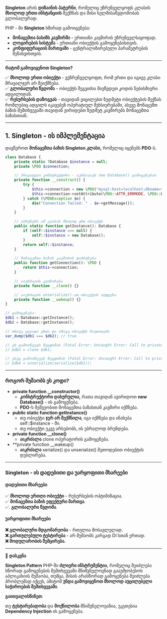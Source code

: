 **Singleton** არის **დიზაინის პატერნი**, რომელიც უზრუნველყოფს კლასის **მხოლოდ ერთი ინსტანციის** შექმნას და მისი ხელმისაწვდომობას გლობალურად.

PHP - ში **Singleton** ხშირად გამოიყენება:
- **მონაცემთა ბასიზს კავშირში** - ერთიანი კავშირის უზრუნველსაყოფად.
- **ლოგირების სისტემა** - ერთიანი ობიექტის გამოყენებისთვის.
- **კონფიფურაციის მართვაში** - ცენტრალიზირებული პარამეტრების შენახვისთვის.

---

**რატომ გამოვიყენოთ Singleton?**

✅ **მხოლოდ ერთი ობიექტი** - ვუზრუნველყოფთ, რომ ერთი და იგივე კლასი მრავალჯერ არ შეიქმნება.    
✅ **გლობალური წვდომა** - ობიექტს შეგვიძია მივწვდეთ კოდის ნებისმიერი ადგილიდან.    
✅ **რესურსების დაზოგვას** - თავიდან ვიცილებთ ზედმეტი ობიექტების შექნას რომლებიც ადგილს იკავებენ ოპერატიულ მეხსიერებაში, ასევე მონაცემთ ბაზის შემთხვევაში თავიდან ვირიდებთ ზედმეტ კავშირებს მონაცემთა ბაზასთიან.

---

## 1. Singleton - ის იმპლემენტაცია

დავწეროთ **მონაცემთა ბაზის Singleton კლასი,** რომელიც იყენებს **PDO**-ს.

```php
class Database {
    private static ?Database $instance = null;
    private \PDO $connection;

    // პრივატული კონსტრუქტორი - აკრძალავს new Database() გამოყენებას
    private function __construct() {
        try {
            $this->connection = new \PDO("mysql:host=localhost;dbname=testdb", "root", "");
            $this->connection->setAttribute(\PDO::ATTR_ERRMODE, \PDO::ERRMODE_EXCEPTION);
        } catch (\PDOException $e) {
            die("Connection failed: " . $e->getMessage());
        }
    }

    // აბრუნებს ამ კლასის მხოლოდ ერთ ობიექტს
    public static function getInstance(): Database {
        if (self::$instance === null) {
            self::$instance = new Database();
        }
        return self::$instance;
    }

    // მონაცემთა ბაზის კავშირის დაბრუნება
    public function getConnection(): \PDO {
        return $this->connection;
    }

    // აიკრძალოს კლონირება
    private function __clone() {}

    // აიკრძალოს unserialize()-ით ობიექტის აღდგენა
    private function __wakeup() {}
}

// გამოყენება:
$db1 = Database::getInstance();
$db2 = Database::getInstance();

// ორივე ცვლადი ერთი და იმავე ობიექტს მიუთითებს
var_dump($db1 === $db2); // true

// ეს გამოიწვევს შეცდომას (Fatal Error: Uncaught Error: Call to private Database::__clone())
// $db3 = clone $db1;

// ესეც გამოიწვევს შეცდომას (Fatal Error: Uncaught Error: Call to private Database::__wakeup())
// $db4 = unserialize(serialize($db1));
```

---

### როგორ მუშაობს ეს კოდი?

- **private function __constructor()**
	- **კონსტრუქტორი დახურულია,** რათა თავიდან ავირიდოთ **new Database()** - ის გამოყენება.
	- **PDO**-ს მეშვეობით მონაცემთა ბაზასთან კავშირი იქმნება.
-  **public static function getInstance()**
	- თუ ობიექტი **ჯერ არ შექმნილა**, იგი იქმნება და ინახება self::$instance - ში.
	- თუ ობიექტი უკვე არსებობს, ის უბრალოდ ბრუნდება.
- **private function __clone()**
	- **აიკრძალა** clone ოპერატორის გამოყენება.
- **private function __wakeup()
	- **აიკრძალა** serialize() და unserialize() მეთოდებით ობიექტის დუბლირება.

---

### Singleton - ის დადებითი და უარყოფითი მხარეები

#### დადებითი მხარეები

✅ **მხოლოდ ერთღი ობიექტი** - რესურსების ოპტიმიზაცია.    
✅ **მონაცემთა ბაზის ეფექტური მართვა**.    
✅. **გლობალური წვდომა**.    

#### უარყოფითი მხარეები

**❌ გლობალური მდგომარეობა** - რთულია მოსავლელად.    
**❌ გართულებული ტესტირება** - არ მუშაობს კარგად DI სთან ერთად.    
**❌ მოდულარობის შემცირება.**    

---

**🚀 დასკვნა**

**Singleton Pattern** PHP-ში **ძლიერი ინსტრუმენტია**, რომელიც შეიძლება სწორად გამოყენების შემთხვევაში მნიშვნელოვნად გააუმჯობესოს აპლიკახიის მუშაობა, თუმცა, მისის არასწორად გამოყენება შეიძლება პრობლემად იქცეს, ამიტომ **უნდა გამოვიყენოთ მხოლოდ აუცილებელი საჭიროების შემთხვევაში**.

**გაითვალისწინეთ**:

თუ **ტესტირებადობა** და **მოქნილობა** მნიშვნელოვანია, უკეთესია **Dependency Injection**  ის გამოყენება.